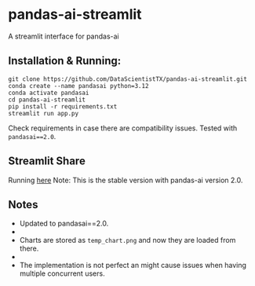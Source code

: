 # pandas-ai-streamlit
A streamlit interface for pandas-ai

## Installation & Running:

```
git clone https://github.com/DataScientistTX/pandas-ai-streamlit.git
conda create --name pandasai python=3.12
conda activate pandasai
cd pandas-ai-streamlit
pip install -r requirements.txt
streamlit run app.py
```

Check requirements in case there are compatibility issues. Tested with `pandasai==2.0`.

## Streamlit Share

Running [here](https://pandas-ai-gui.streamlit.app)
Note: This is the stable version with pandas-ai version 2.0. 

## Notes
- Updated to pandasai==2.0. 
- 
- Charts are stored as `temp_chart.png` and now they are loaded from there. 
- 
- The implementation is not perfect an might cause issues when having multiple concurrent users.